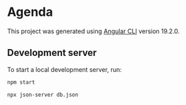 # Agenda

This project was generated using [Angular CLI](https://github.com/angular/angular-cli) version 19.2.0.

## Development server

To start a local development server, run:

```bash
npm start
```

```bash
npx json-server db.json
```


